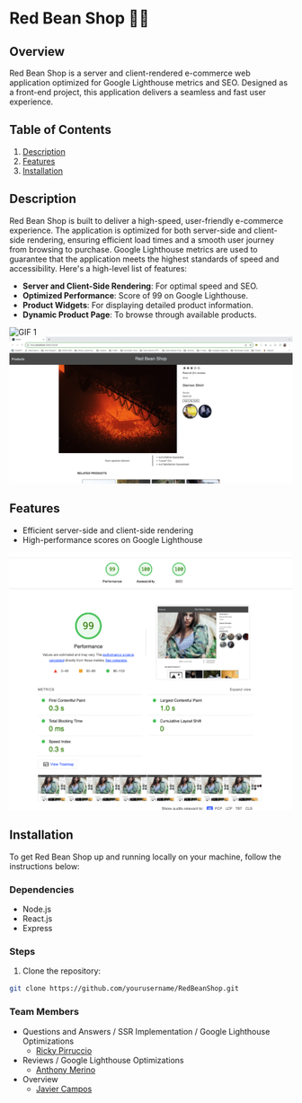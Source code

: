 # Red Bean Shop 🌱🔴

## Overview
Red Bean Shop is a server and client-rendered e-commerce web application optimized for Google Lighthouse metrics and SEO. Designed as a front-end project, this application delivers a seamless and fast user experience.

## Table of Contents
1. [Description](#description)
2. [Features](#features)
3. [Installation](#installation)

## Description
Red Bean Shop is built to deliver a high-speed, user-friendly e-commerce experience. The application is optimized for both server-side and client-side rendering, ensuring efficient load times and a smooth user journey from browsing to purchase. Google Lighthouse metrics are used to guarantee that the application meets the highest standards of speed and accessibility. Here's a high-level list of features:

- **Server and Client-Side Rendering**: For optimal speed and SEO.
- **Optimized Performance**: Score of 99 on Google Lighthouse.
- **Product Widgets**: For displaying detailed product information.
- **Dynamic Product Page**: To browse through available products.

![GIF 1](7vezRDXoWQ.gif)
![GIF 2](WBI17isLmx.gif)

## Features
- Efficient server-side and client-side rendering
- High-performance scores on Google Lighthouse

![Alt text](Screenshot%202023-09-09%20at%206.32.11%20PM.png)

## Installation

To get Red Bean Shop up and running locally on your machine, follow the instructions below:

### Dependencies
- Node.js
- React.js
- Express

### Steps

1. Clone the repository:

```bash
git clone https://github.com/yourusername/RedBeanShop.git
```

### Team Members
  * Questions and Answers / SSR Implementation / Google Lighthouse Optimizations
    * [Ricky Pirruccio](https://github.com/RPirruccio)
  * Reviews / Google Lighthouse Optimizations
    * [Anthony Merino](https://github.com/chiElephant)
  * Overview
    * [Javier Campos](https://github.com/Loxiiii)
